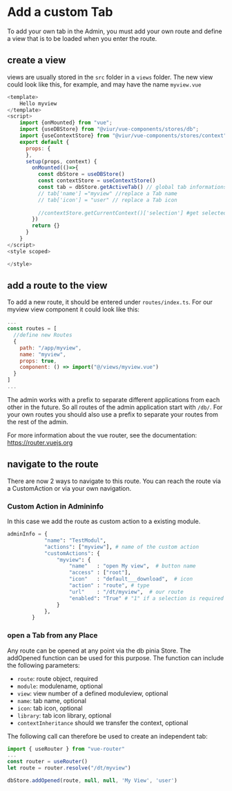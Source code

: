 # Add a custom Tab
To add your own tab in the Admin, you must add your own route and define a view that is to be loaded when you enter the route.

## create a view
views are usually stored in the `src` folder in a `views` folder. The new view could look like this, for example, and may have the name `myview.vue`
```js
<template>
    Hello myview
</template>
<script>
    import {onMounted} from "vue";
    import {useDBStore} from "@viur/vue-components/stores/db";
    import {useContextStore} from "@viur/vue-components/stores/context";
    export default {
      props: {
      },
      setup(props, context) {
        onMounted(()=>{
          const dbStore = useDBStore()
          const contextStore = useContextStore()
          const tab = dbStore.getActiveTab() // global tab informations 
          // tab['name'] ="myview" //replace a Tab name
          // tab['icon'] = "user" // replace a Tab icon
    
          //contextStore.getCurrentContext()['selection'] #get selected entry, only available if customactions are used.
        })
        return {}
      }
    }
</script>
<style scoped>

</style>
```

## add a route to the view
To add a new route, it should be entered under `routes/index.ts`. For our myview view component it could look like this:
```js
...
const routes = [
  //define new Routes
  {
    path: "/app/myview",
    name: "myview",
    props: true,
    component: () => import("@/views/myview.vue")
  }
]
...
```
The admin works with a prefix to separate different applications from each other in the future. So all routes of the admin application start with `/db/`. 
For your own routes you should also use a prefix to separate your routes from the rest of the admin.

For more information about the vue router, see the documentation: https://router.vuejs.org

## navigate to the route
There are now 2 ways to navigate to this route. You can reach the route via a CustomAction or via your own navigation.

### Custom Action in Admininfo
In this case we add the route as custom action to a existing module. 
```py
adminInfo = {
            "name": "TestModul",
            "actions": ["myview"], # name of the custom action
            "customActions": {
                "myview": {
                    "name"   : "open My view",  # button name
                    "access" : ["root"],
                    "icon"   : "default___download",  # icon
                    "action" : "route", # type
                    "url"    : "/dt/myview",  # our route
                    "enabled": "True" # "1" if a selection is required for activation
                }
            },
        }

```

### open a Tab from any Place
Any route can be opened at any point via the db pinia Store. The addOpened function can be used for this purpose. 
The function can include the following parameters:

- `route`: route object, required
- `module`: modulename, optional
- `view`: view number of a defined moduleview, optional
- `name`: tab name, optional
- `icon`: tab icon, optional
- `library`: tab icon library, optional
- `contextInheritance` should we transfer the context, optional

The following call can therefore be used to create an independent tab:
```js
import { useRouter } from "vue-router"
...
const router = useRouter()
let route = router.resolve("/dt/myview")

dbStore.addOpened(route, null, null, 'My View', 'user')

```


